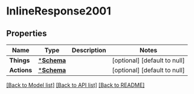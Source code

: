 # InlineResponse2001

## Properties
Name | Type | Description | Notes
------------ | ------------- | ------------- | -------------
**Things** | [***Schema**](Schema.md) |  | [optional] [default to null]
**Actions** | [***Schema**](Schema.md) |  | [optional] [default to null]

[[Back to Model list]](../README.md#documentation-for-models) [[Back to API list]](../README.md#documentation-for-api-endpoints) [[Back to README]](../README.md)


